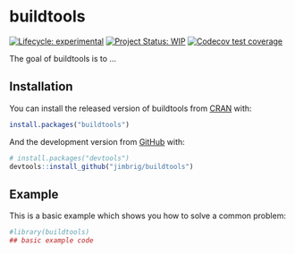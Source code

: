 
<!-- README.md is generated from README.Rmd. Please edit that file -->

# buildtools

<!-- badges: start -->

[![Lifecycle:
experimental](https://img.shields.io/badge/lifecycle-experimental-orange.svg)](https://www.tidyverse.org/lifecycle/#experimental)
[![Project Status:
WIP](https://www.repostatus.org/badges/latest/wip.svg)](http://www.repostatus.org/#wip)
[![Codecov test
coverage](https://codecov.io/gh/jimbrig/buildtools/branch/main/graph/badge.svg)](https://app.codecov.io/gh/jimbrig/buildtools?branch=main)
<!-- badges: end -->

The goal of buildtools is to …

## Installation

You can install the released version of buildtools from
[CRAN](https://CRAN.R-project.org) with:

``` r
install.packages("buildtools")
```

And the development version from [GitHub](https://github.com/) with:

``` r
# install.packages("devtools")
devtools::install_github("jimbrig/buildtools")
```

## Example

This is a basic example which shows you how to solve a common problem:

``` r
#library(buildtools)
## basic example code
```
